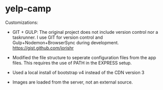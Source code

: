 # yelp-camp

Customizations:
-   GIT + GULP: 
        The original project does not include version control nor a taskrunner.
        I use GIT for version control and Gulp+Nodemon+BrowserSync during 
        development. https://gist.github.com/jorishr

-   Modified the file structure to seperate configuration files from the app 
    files. This requires the use of PATH in the EXPRESS setup. 

-   Used a local install of bootstrap v4 instead of the CDN version 3

-   Images are loaded from the server, not an external source.  